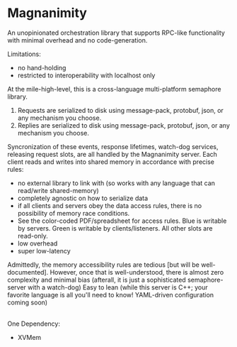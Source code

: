 # Magnanimity
An unopinionated orchestration library that supports RPC-like functionality with minimal overhead and no code-generation.

Limitations:
- no hand-holding
- restricted to interoperability with localhost only 

At the mile-high-level, this is a cross-language multi-platform semaphore library.
1) Requests are serialized to disk using message-pack, protobuf, json, or any mechanism you choose.
2) Replies are serialized to disk using message-pack, protobuf, json, or any mechanism you choose.

Syncronization of these events, response lifetimes, watch-dog services, releasing request slots, are all handled by the Magnanimity server.
Each client reads and writes into shared memory in accordance with precise rules:
- no external library to link with (so works with any language that can read/write shared-memory)
- completely agnostic on how to serialize data
- if all clients and servers obey the data access rules, there is no possibility of memory race conditions.
- See the color-coded PDF/spreadsheet for access rules.  Blue is writable by servers. Green is writable by clients/listeners.  All other slots are read-only.
- low overhead
- super low-latency

Admittedly, the memory accessibility rules are tedious [but will be well-documented].
However, once that is well-understood, there is almost zero complexity and minimal bias (afterall, it is just a sophisticated semaphore-server with a watch-dog)
Easy to lean (while this server is C++; your favorite language is all you'll need to know! YAML-driven configuration coming soon)

<br>One Dependency:
- XVMem
